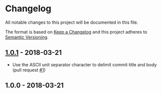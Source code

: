 # Changelog
All notable changes to this project will be documented in this file.

The format is based on [Keep a Changelog](http://keepachangelog.com/en/1.0.0/)
and this project adheres to [Semantic Versioning](http://semver.org/spec/v2.0.0.html).

## [1.0.1] - 2018-03-21
- Use the ASCII unit separator character to delimit commit title and body (pull request [#1](https://github.com/leviy/rmt-changelog-formatter/pull/1))

## 1.0.0 - 2018-03-21

[1.0.1]: https://github.com/leviy/rmt-changelog-formatter/compare/v1.0.0...v1.0.1
